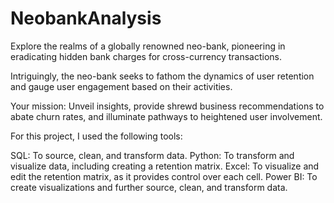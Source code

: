 # NeobankAnalysis
Explore the realms of a globally renowned neo-bank, pioneering in eradicating hidden bank charges for cross-currency transactions.

Intriguingly, the neo-bank seeks to fathom the dynamics of user retention and gauge user engagement based on their activities.

Your mission: Unveil insights, provide shrewd business recommendations to abate churn rates, and illuminate pathways to heightened user involvement.

For this project, I used the following tools:

SQL: To source, clean, and transform data.
Python: To transform and visualize data, including creating a retention matrix.
Excel: To visualize and edit the retention matrix, as it provides control over each cell.
Power BI: To create visualizations and further source, clean, and transform data.

